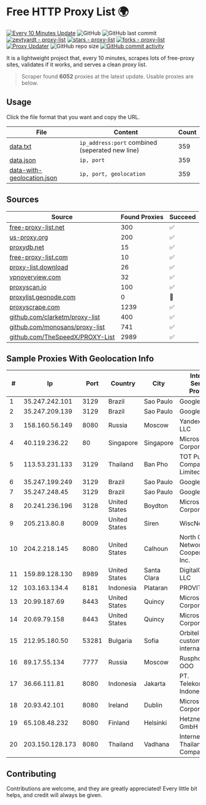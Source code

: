 
# Free HTTP Proxy List 🌍

[![Every 10 Minutes Update](https://github.com/mertguvencli/http-proxy-list/actions/workflows/main.yml/badge.svg?branch=main)](https://github.com/mertguvencli/http-proxy-list/actions/workflows/main.yml)
![GitHub](https://img.shields.io/github/license/mertguvencli/http-proxy-list)
![GitHub last commit](https://img.shields.io/github/last-commit/mertguvencli/http-proxy-list)
[![zevtyardt - proxy-list](https://img.shields.io/static/v1?label=zevtyardt&message=proxy-list&color=blue&logo=github)](https://github.com/zevtyardt/proxy-list "Go to GitHub repo")
[![stars - proxy-list](https://img.shields.io/github/stars/zevtyardt/proxy-list?style=social)](https://github.com/zevtyardt/proxy-list)
[![forks - proxy-list](https://img.shields.io/github/forks/zevtyardt/proxy-list?style=social)](https://github.com/zevtyardt/proxy-list)
[![Proxy Updater](https://github.com/zevtyardt/proxy-list/workflows/Proxy%20Updater/badge.svg)](https://github.com/zevtyardt/proxy-list/actions?query=workflow:"Proxy+Updater")
![GitHub repo size](https://img.shields.io/github/repo-size/zevtyardt/proxy-list)
[![GitHub commit activity](https://img.shields.io/github/commit-activity/m/zevtyardt/proxy-list?logo=commits)](https://github.com/zevtyardt/proxy-list/commits/main)

It is a lightweight project that, every 10 minutes, scrapes lots of free-proxy sites, validates if it works, and serves a clean proxy list.

> Scraper found **6052** proxies at the latest update. Usable proxies are below.

## Usage

Click the file format that you want and copy the URL.

|File|Content|Count|
|----|-------|-----|
|[data.txt](https://raw.githubusercontent.com/mertguvencli/http-proxy-list/main/proxy-list/data.txt)|`ip_address:port` combined (seperated new line)|359|
|[data.json](https://raw.githubusercontent.com/mertguvencli/http-proxy-list/main/proxy-list/data.json)|`ip, port`|359|
|[data-with-geolocation.json](https://raw.githubusercontent.com/mertguvencli/http-proxy-list/main/proxy-list/data-with-geolocation.json)|`ip, port, geolocation`|359|

## Sources

|Source|Found Proxies|Succeed|
|------|-------------|-------|
|[free-proxy-list.net](https://free-proxy-list.net)|300|✅|
|[us-proxy.org](https://www.us-proxy.org)|200|✅|
|[proxydb.net](http://proxydb.net)|15|✅|
|[free-proxy-list.com](https://free-proxy-list.com/?page=&port=&type%5B%5D=http&type%5B%5D=https&up_time=0&search=Search)|10|✅|
|[proxy-list.download](https://www.proxy-list.download/HTTP)|26|✅|
|[vpnoverview.com](https://vpnoverview.com/privacy/anonymous-browsing/free-proxy-servers)|32|✅|
|[proxyscan.io](https://www.proxyscan.io)|100|✅|
|[proxylist.geonode.com](https://proxylist.geonode.com/api/proxy-list?limit=300&page=1&sort_by=lastChecked&sort_type=desc&protocols=http,https)|0|🚫|
|[proxyscrape.com](https://api.proxyscrape.com/v2/?request=displayproxies&protocol=http&timeout=10000&country=all&ssl=all&anonymity=all)|1239|✅|
|[github.com/clarketm/proxy-list](https://raw.githubusercontent.com/clarketm/proxy-list/master/proxy-list-raw.txt)|400|✅|
|[github.com/monosans/proxy-list](https://raw.githubusercontent.com/monosans/proxy-list/main/proxies/http.txt)|741|✅|
|[github.com/TheSpeedX/PROXY-List](https://raw.githubusercontent.com/TheSpeedX/PROXY-List/master/http.txt)|2989|✅|


## Sample Proxies With Geolocation Info

|#|Ip|Port|Country|City|Internet Service Provider|
|-|--|----|-------|----|-------------------------|
|1|35.247.242.101|3129|Brazil|Sao Paulo|Google LLC|
|2|35.247.209.139|3129|Brazil|Sao Paulo|Google LLC|
|3|158.160.56.149|8080|Russia|Moscow|Yandex.Cloud LLC|
|4|40.119.236.22|80|Singapore|Singapore|Microsoft Corporation|
|5|113.53.231.133|3129|Thailand|Ban Pho|TOT Public Company Limited|
|6|35.247.199.249|3129|Brazil|Sao Paulo|Google LLC|
|7|35.247.248.45|3129|Brazil|Sao Paulo|Google LLC|
|8|20.241.236.196|3128|United States|Boydton|Microsoft Corporation|
|9|205.213.80.8|8009|United States|Siren|WiscNet|
|10|204.2.218.145|8080|United States|Calhoun|North Georgia Network Cooperative, Inc.|
|11|159.89.128.130|8989|United States|Santa Clara|DigitalOcean, LLC|
|12|103.163.134.4|8181|Indonesia|Plataran|PROVITEL|
|13|20.99.187.69|8443|United States|Quincy|Microsoft Corporation|
|14|20.69.79.158|8443|United States|Quincy|Microsoft Corporation|
|15|212.95.180.50|53281|Bulgaria|Sofia|Orbitel customer and internal|
|16|89.17.55.134|7777|Russia|Moscow|Rusphone OOO|
|17|36.66.111.81|8080|Indonesia|Jakarta|PT. Telekomunikasi Indonesia|
|18|20.93.42.101|8080|Ireland|Dublin|Microsoft Corporation|
|19|65.108.48.232|8080|Finland|Helsinki|Hetzner Online GmbH|
|20|203.150.128.173|8080|Thailand|Vadhana|Internet Thailand Company Ltd|



## Contributing

Contributions are welcome, and they are greatly appreciated! Every
little bit helps, and credit will always be given.

